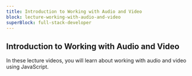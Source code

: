 ```yaml
---
title: Introduction to Working with Audio and Video
block: lecture-working-with-audio-and-video
superBlock: full-stack-developer
---
```


## Introduction to Working with Audio and Video

In these lecture videos, you will learn about working with audio and video using JavaScript.
